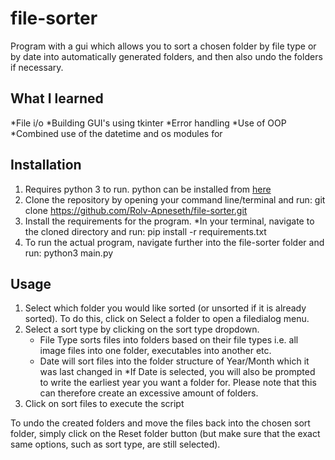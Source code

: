 # file-sorter #
 Program with a gui which allows you to sort a chosen folder by file type or by date into automatically generated folders, and then also undo the folders if necessary.

## What I learned
*File i/o
*Building GUI's using tkinter
*Error handling
*Use of OOP
*Combined use of the datetime and os modules for

## Installation
1. Requires python 3 to run. python can be installed from [here](https://www.python.org/downloads/)
2. Clone the repository by opening your command line/terminal and run: git clone https://github.com/Rolv-Apneseth/file-sorter.git
3. Install the requirements for the program.
    *In your terminal, navigate to the cloned directory and run: pip install -r requirements.txt
4. To run the actual program, navigate further into the file-sorter folder and run: python3 main.py

## Usage
1. Select which folder you would like sorted (or unsorted if it is already sorted). To do this, click on Select a folder to open a filedialog menu.
2. Select a sort type by clicking on the sort type dropdown.
    * File Type sorts files into folders based on their file types i.e. all image files into one folder, executables into another etc.
    * Date will sort files into the folder structure of Year/Month which it was last changed in
    *If Date is selected, you will also be prompted to write the earliest year you want a folder for. Please note that this can therefore create an excessive amount of folders.
3. Click on sort files to execute the script

To undo the created folders and move the files back into the chosen sort folder, simply click on the Reset folder button (but make sure that the exact same options, such as sort type, are still selected).

